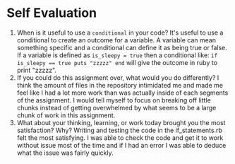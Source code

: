 # Self Evaluation

1. When is it useful to use a `conditional` in your code?
It's useful to use a conditional to create an outcome for a variable. A variable can mean something specific and a conditional can define it as being true or false. If a variable is defined as `is_sleepy = true` then a conditional like: 
`if is_sleepy == true
 puts "zzzzz"
 end`
 will give the outcome in ruby to print "zzzzz".
1. If you could do this assignment over, what would you do differently?
I think the amount of files in the repository intimidated me and made me feel like I had a lot more work than was actually inside of each segments of the assignment. I would tell myself to focus on breaking off little chunks instead of getting overwhelmed by what seems to be a large chunk of work in this assignment.
1. What about your thinking, learning, or work today brought you the most satisfaction? Why?
Writing and testing the code in the if_statements.rb felt the most satisfying. I was able to check the code and get it to work without issue most of the time and if I had an error I was able to deduce what the issue was fairly quickly. 